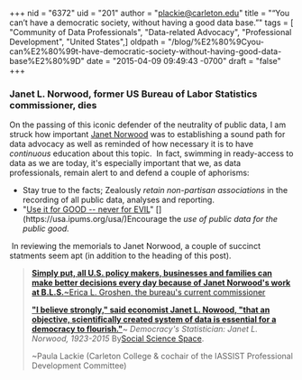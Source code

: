 +++
nid = "6372"
uid = "201"
author = "plackie@carleton.edu"
title = "“You can’t have a democratic society, without having a good data base.”"
tags = [ "Community of Data Professionals", "Data-related Advocacy", "Professional Development", "United States",]
oldpath = "/blog/%E2%80%9Cyou-can%E2%80%99t-have-democratic-society-without-having-good-data-base%E2%80%9D"
date = "2015-04-09 09:49:43 -0700"
draft = "false"
+++
### Janet L. Norwood, former US Bureau of Labor Statistics commissioner, dies

On the passing of this iconic defender of the neutrality of public data,
I am struck how important [Janet
Norwood](http://beta.bls.gov/labs/blogs/2015/03/31/statement-by-bls-commissioner-erica-l-groshen-on-the-passing-of-former-commissioner-janet-norwood/)
was to establishing a sound path for data advocacy as well as reminded
of how necessary it is to have *continuous* education about this topic. 
In fact, swimming in ready-access to data as we are today, it's
especially important that we, as data professionals, remain alert to and
defend a couple of aphorisms:

-   Stay true to the facts; Zealously *retain non-partisan associations*
    in the recording of all public data, analyses and reporting.
-   "[Use it for GOOD -- never for
    EVIL](https://usa.ipums.org/usa/;)" [](https://usa.ipums.org/usa/)Encourage
    the *use of public data for the public good.*

 In reviewing the memorials to Janet Norwood, a couple of succinct
statments seem apt (in addition to the heading of this post).

> **[Simply put, all U.S. policy makers, businesses and families can
> make better decisions every day because of Janet Norwood's work at
> B.L.S.](http://www.nytimes.com/2015/04/01/business/janet-norwood-dies-at-91-led-labor-statistics-bureau.html?_r=0)**[~Erica
> L. Groshen, the bureau's current
> commissioner](http://www.nytimes.com/2015/04/01/business/janet-norwood-dies-at-91-led-labor-statistics-bureau.html?_r=0)
>
> [**"I believe strongly," said economist Janet L. Nowood, "that an
> objective, scientifically created system of data is essential for a
> democracy to
> flourish."**](http://www.socialsciencespace.com/2015/04/janet-l-norwood-democracys-statistician-1923-2015/)~
> *Democracy's Statistician: Janet L. Norwood, 1923-2015* By[Social
> Science Space](http://www.socialsciencespace.com/author/ssseditor/).
>
> ~Paula Lackie (Carleton College & cochair of the IASSIST Professional
> Development Committee)
